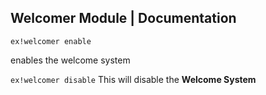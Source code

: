 ## Welcomer Module | Documentation

```
ex!welcomer enable
```
enables the welcome system 


```ex!welcomer disable``` 
This will disable the __Welcome System__
